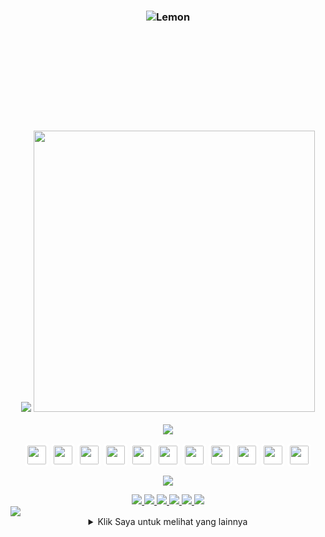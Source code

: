 <h3 align="center">

<img src="https://lemon-card.vercel.app/api/github-card?username=LemonSync&type=2&desc=Saya%20adalah%20seseorang%20yang%20misterius%20dan%20kejam,%20yang%20akan%20segera%20memakan%20kamu%20diam%20diam,%20berwaspadalah%20akan%20kedatanganku%20....." alt="Lemon">
<div align="left" style="margin-left: 9000px;">


  
  ```csharp
-------------------------
| 👤 Nama: Eres Fran Setia Simbolon (Lemon)  
| 🌍 Suku: Batak Toba  
| ⛪ Agama: Kristen Protestan  
| 💖 Pacar: Nothing (Ngapain Pacaran)  
| 📱 No HP: +6282172175234
| 📧 Email: grouplemon0@gmail.com 
-------------------------
   ```
</div>
<img src="https://github-readme-stats-git-masterorgs-github-readme-stats-team.vercel.app/api?username=lemonsync&include_orgs=true&show_icons=true&theme=radical&locale=en">
<img src="https://github-readme-stats.vercel.app/api/top-langs/?username=LemonSync&layout=compact&theme=radical" width="450"/>
</h3>

<p align="center">
  <img src="https://github-profile-trophy-drab.vercel.app?username=LemonSync&theme=matrix_reloaded&no-bg=true&no-frame=true"/>
</p>

<p align="center">
  <img src="https://cdn.jsdelivr.net/gh/devicons/devicon/icons/html5/html5-original.svg" width="30" height="30" style="background:white; padding:4px; border-radius:6px;" />
  <img src="https://cdn.jsdelivr.net/gh/devicons/devicon/icons/css3/css3-original.svg" width="30" height="30" style="background:white; padding:4px; border-radius:6px;" />
  <img src="https://cdn.jsdelivr.net/gh/devicons/devicon/icons/javascript/javascript-original.svg" width="30" height="30" style="background:white; padding:4px; border-radius:6px;" />
  <img src="https://cdn.jsdelivr.net/gh/devicons/devicon/icons/java/java-original.svg" width="30" height="30" style="background:white; padding:4px; border-radius:6px;" />
  <img src="https://cdn.jsdelivr.net/gh/devicons/devicon/icons/vuejs/vuejs-original.svg" width="30" height="30" style="background:white; padding:4px; border-radius:6px;" />
  <img src="https://cdn.jsdelivr.net/gh/devicons/devicon/icons/nodejs/nodejs-original.svg" width="30" height="30" style="background:white; padding:4px; border-radius:6px;" />
  <img src="https://cdn.jsdelivr.net/gh/devicons/devicon/icons/express/express-original.svg" width="30" height="30" style="background:white; padding:4px; border-radius:6px;" />
  <img src="https://cdn.jsdelivr.net/gh/devicons/devicon/icons/vscode/vscode-original.svg" width="30" height="30" style="background:white; padding:4px; border-radius:6px;" />
  <img src="https://cdn.jsdelivr.net/gh/devicons/devicon/icons/github/github-original.svg" width="30" height="30" style="background:white; padding:4px; border-radius:6px;" />
  <img src="https://cdn.jsdelivr.net/gh/devicons/devicon/icons/replit/replit-original.svg" width="30" height="30" style="background:white; padding:4px; border-radius:6px;" />
  <img src="https://cdn.jsdelivr.net/gh/devicons/devicon/icons/vercel/vercel-original.svg" width="30" height="30" style="background:white; padding:4px; border-radius:6px;" />
</p>

<p align="center">
  <img src="https://github-readme-activity-graph.vercel.app/graph?username=LemonSync&theme=github-compact&hide_border=true">
</p>

<div align="center">
  <a href="https://lemon-ustad.vercel.app">
    <img src="https://img.shields.io/badge/Lemon%20Ustad-008000">
  </a>
  <a href="https://lemon-write.vercel.app">
    <img src="https://img.shields.io/badge/Lemon%20Write-800080">
  </a>
  <a href="https://lemon-email.vercel.app">
    <img src="https://img.shields.io/badge/Lemon%20Email-FFD700">
  </a>
  <a href="https://lemon-welcome.vercel.app">
    <img src="https://img.shields.io/badge/Lemon%20Welcome-2916F3">
  </a>
  <a href="https://lemon-ngl.vercel.app">
    <img src="https://img.shields.io/badge/Lemon%20Ngl%20Instagram-FF0057">
  </a>
  <a href="https://lemon-main.vercel.app/portofolio/index.html">
    <img src="https://img.shields.io/badge/Lemon%20Portofolio-FF3457">
  </a>
</div>

<img src="https://user-images.githubusercontent.com/73097560/115834477-dbab4500-a447-11eb-908a-139a6edaec5c.gif">

<br>

<div align="center">
<details>
    <summary>Klik Saya untuk melihat yang lainnya</summary>
  <br>
</p>

<p align="center">
  <img src="https://github-readme-quotes-bay.vercel.app/quote?theme=blue-green&quotesUrl=https://raw.githubusercontent.com/LemonSync/LemonSync/main/quotes.json"/>
</p>

<p align="center">
  <img src="https://komarev.com/ghpvc/?username=LemonSync&style=for-the-badge&label=Viewers+Account&color=brightgreen">
  <br>
  <img src="https://forthebadge.com/images/badges/built-with-love.png">
  <img src="https://forthebadge.com/images/badges/built-by-developers.svg">
</p>
  </details>
  </div>
</div>
